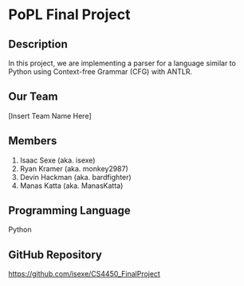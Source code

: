 # PoPL Final Project

## Description 

In this project, we are implementing a parser for a language similar to Python using Context-free Grammar (CFG) with ANTLR.

## Our Team

[Insert Team Name Here]

## Members

1. Isaac Sexe (aka. isexe)
2. Ryan Kramer (aka. monkey2987)
3. Devin Hackman (aka. bardfighter)
4. Manas Katta (aka. ManasKatta)

## Programming Language

Python

## GitHub Repository

<https://github.com/isexe/CS4450_FinalProject>

